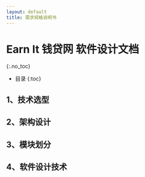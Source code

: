 ```yaml
---
layout: default
title: 需求规格说明书
---
```


# Earn It 钱贷网 软件设计文档
{:.no_toc}

* 目录
{:toc}

## 1、技术选型

## 2、架构设计

## 3、模块划分

## 4、软件设计技术
